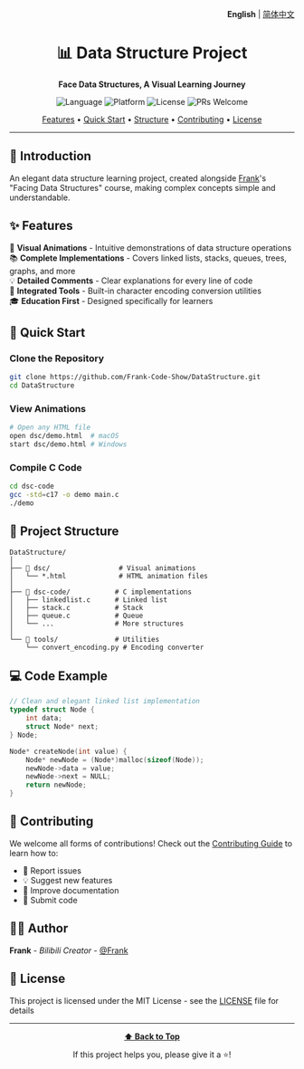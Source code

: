 <div align="right">
  
  **English** | [简体中文](./README_ZH.md)
  
</div>

<div align="center">
  
  # 📊 Data Structure Project
  
  <p align="center">
    <strong>Face Data Structures, A Visual Learning Journey</strong>
  </p>
  
  <p align="center">
    <img src="https://img.shields.io/badge/language-C17-blue.svg" alt="Language">
    <img src="https://img.shields.io/badge/platform-Cross--platform-lightgrey.svg" alt="Platform">
    <img src="https://img.shields.io/badge/license-MIT-green.svg" alt="License">
    <img src="https://img.shields.io/badge/PRs-welcome-brightgreen.svg" alt="PRs Welcome">
  </p>
  
  <p align="center">
    <a href="#-features">Features</a> •
    <a href="#-quick-start">Quick Start</a> •
    <a href="#-project-structure">Structure</a> •
    <a href="#-contributing">Contributing</a> •
    <a href="#-license">License</a>
  </p>
  
</div>

---

## 🎯 Introduction

An elegant data structure learning project, created alongside [Frank](https://space.bilibili.com/19658621)'s "Facing Data Structures" course, making complex concepts simple and understandable.

## ✨ Features

🎨 **Visual Animations** - Intuitive demonstrations of data structure operations  
📚 **Complete Implementations** - Covers linked lists, stacks, queues, trees, graphs, and more  
💡 **Detailed Comments** - Clear explanations for every line of code  
🔧 **Integrated Tools** - Built-in character encoding conversion utilities  
🎓 **Education First** - Designed specifically for learners  

## 🚀 Quick Start

### Clone the Repository

```bash
git clone https://github.com/Frank-Code-Show/DataStructure.git
cd DataStructure
```

### View Animations

```bash
# Open any HTML file
open dsc/demo.html  # macOS
start dsc/demo.html # Windows
```

### Compile C Code

```bash
cd dsc-code
gcc -std=c17 -o demo main.c
./demo
```

## 📁 Project Structure

```
DataStructure/
│
├── 📂 dsc/                 # Visual animations
│   └── *.html             # HTML animation files
│
├── 📂 dsc-code/           # C implementations
│   ├── linkedlist.c      # Linked list
│   ├── stack.c           # Stack
│   ├── queue.c           # Queue
│   └── ...               # More structures
│
└── 🔧 tools/              # Utilities
    └── convert_encoding.py # Encoding converter
```

## 💻 Code Example

```c
// Clean and elegant linked list implementation
typedef struct Node {
    int data;
    struct Node* next;
} Node;

Node* createNode(int value) {
    Node* newNode = (Node*)malloc(sizeof(Node));
    newNode->data = value;
    newNode->next = NULL;
    return newNode;
}
```

## 🤝 Contributing

We welcome all forms of contributions! Check out the [Contributing Guide](CONTRIBUTING_EN.md) to learn how to:

- 🐛 Report issues
- 💡 Suggest new features
- 📝 Improve documentation
- 🔧 Submit code

## 👨‍💻 Author

**Frank** - *Bilibili Creator* - [@Frank](https://space.bilibili.com/19658621)

## 📄 License

This project is licensed under the MIT License - see the [LICENSE](LICENSE) file for details

---

<div align="center">
  
  **[⬆ Back to Top](#-data-structure-project)**
  
  If this project helps you, please give it a ⭐️!
  
</div>

